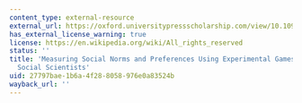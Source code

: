 ```yaml
---
content_type: external-resource
external_url: https://oxford.universitypressscholarship.com/view/10.1093/0199262055.001.0001/acprof-9780199262052-chapter-3
has_external_license_warning: true
license: https://en.wikipedia.org/wiki/All_rights_reserved
status: ''
title: 'Measuring Social Norms and Preferences Using Experimental Games: A Guide for
  Social Scientists'
uid: 27797bae-1b6a-4f28-8058-976e0a83524b
wayback_url: ''
---
```


